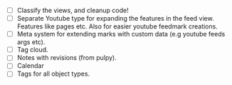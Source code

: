 - [ ] Classify the views, and cleanup code!
- [ ] Separate Youtube type for expanding the features in the feed view. Features like pages etc. Also for easier youtube feedmark creations.
- [ ] Meta system for extending marks with custom data (e.g youtube feeds args etc).
- [ ] Tag cloud.
- [ ] Notes with revisions (from pulpy).
- [ ] Calendar
- [ ] Tags for all object types.
